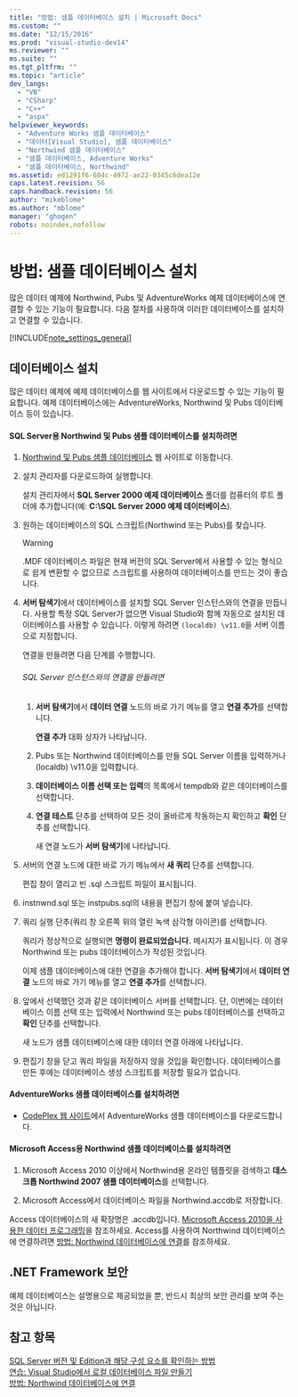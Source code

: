 ```yaml
---
title: "방법: 샘플 데이터베이스 설치 | Microsoft Docs"
ms.custom: ""
ms.date: "12/15/2016"
ms.prod: "visual-studio-dev14"
ms.reviewer: ""
ms.suite: ""
ms.tgt_pltfrm: ""
ms.topic: "article"
dev_langs: 
  - "VB"
  - "CSharp"
  - "C++"
  - "aspx"
helpviewer_keywords: 
  - "Adventure Works 샘플 데이터베이스"
  - "데이터[Visual Studio], 샘플 데이터베이스"
  - "Northwind 샘플 데이터베이스"
  - "샘플 데이터베이스, Adventure Works"
  - "샘플 데이터베이스, Northwind"
ms.assetid: ed1291f6-604c-4972-ae22-0345c6dea12e
caps.latest.revision: 56
caps.handback.revision: 56
author: "mikeblome"
ms.author: "mblome"
manager: "ghogen"
robots: noindex,nofollow
---
```

# 방법: 샘플 데이터베이스 설치
많은 데이터 예제에 Northwind, Pubs 및 AdventureWorks 예제 데이터베이스에 연결할 수 있는 기능이 필요합니다.  다음 절차를 사용하여 이러한 데이터베이스를 설치하고 연결할 수 있습니다.  
  
 [!INCLUDE[note_settings_general](../data-tools/includes/note_settings_general_md.md)]  
  
## 데이터베이스 설치  
 많은 데이터 예제에 예제 데이터베이스를 웹 사이트에서 다운로드할 수 있는 기능이 필요합니다.  예제 데이터베이스에는 AdventureWorks, Northwind 및 Pubs 데이터베이스 등이 있습니다.  
  
#### SQL Server용 Northwind 및 Pubs 샘플 데이터베이스를 설치하려면  
  
1.  [Northwind 및 Pubs 샘플 데이터베이스](http://go.microsoft.com/fwlink?linkid=64296) 웹 사이트로 이동합니다.  
  
2.  설치 관리자를 다운로드하여 실행합니다.  
  
     설치 관리자에서 **SQL Server 2000 예제 데이터베이스** 폴더를 컴퓨터의 루트 폴더에 추가합니다\(예:  **C:\\SQL Server 2000 예제 데이터베이스**\).  
  
3.  원하는 데이터베이스의 SQL 스크립트\(Northwind 또는 Pubs\)를 찾습니다.  
  
    > [!WARNING]
    >  .MDF 데이터베이스 파일은 현재 버전의 SQL Server에서 사용할 수 있는 형식으로 쉽게 변환할 수 없으므로 스크립트를 사용하여 데이터베이스를 만드는 것이 좋습니다.  
  
4.  **서버 탐색기**에서 데이터베이스를 설치할 SQL Server 인스턴스와의 연결을 만듭니다.  사용할 특정 SQL Server가 없으면 Visual Studio와 함께 자동으로 설치된 데이터베이스를 사용할 수 있습니다.  이렇게 하려면 `(localdb) \v11.0`을 서버 이름으로 지정합니다.  
  
     연결을 만들려면 다음 단계를 수행합니다.  
  
    ###### SQL Server 인스턴스와의 연결을 만들려면  
  
    1.  **서버 탐색기**에서 **데이터 연결** 노드의 바로 가기 메뉴를 열고 **연결 추가**를 선택합니다.  
  
         **연결 추가** 대화 상자가 나타납니다.  
  
    2.  Pubs 또는 Northwind 데이터베이스를 만들 SQL Server 이름을 입력하거나 \(localdb\) \\v11.0을 입력합니다.  
  
    3.  **데이터베이스 이름 선택 또는 입력**의 목록에서 tempdb와 같은 데이터베이스를 선택합니다.  
  
    4.  **연결 테스트** 단추를 선택하여 모든 것이 올바르게 작동하는지 확인하고 **확인** 단추를 선택합니다.  
  
         새 연결 노드가 **서버 탐색기**에 나타납니다.  
  
5.  서버의 연결 노드에 대한 바로 가기 메뉴에서 **새 쿼리** 단추를 선택합니다.  
  
     편집 창이 열리고 빈 .sql 스크립트 파일이 표시됩니다.  
  
6.  instnwnd.sql 또는 instpubs.sql의 내용을 편집기 창에 붙여 넣습니다.  
  
7.  쿼리 실행 단추\(쿼리 창 오른쪽 위의 열린 녹색 삼각형 아이콘\)를 선택합니다.  
  
     쿼리가 정상적으로 실행되면 **명령이 완료되었습니다.** 메시지가 표시됩니다.  이 경우 Northwind 또는 pubs 데이터베이스가 작성된 것입니다.  
  
     이제 샘플 데이터베이스에 대한 연결을 추가해야 합니다.  **서버 탐색기**에서 **데이터 연결** 노드의 바로 가기 메뉴를 열고 **연결 추가**를 선택합니다.  
  
8.  앞에서 선택했던 것과 같은 데이터베이스 서버를 선택합니다. 단, 이번에는 데이터베이스 이름 선택 또는 입력에서 Northwind 또는 pubs 데이터베이스를 선택하고 **확인** 단추를 선택합니다.  
  
     새 노드가 샘플 데이터베이스에 대한 데이터 연결 아래에 나타납니다.  
  
9. 편집기 창을 닫고 쿼리 파일을 저장하지 않을 것입을 확인합니다.  데이터베이스를 만든 후에는 데이터베이스 생성 스크립트를 저장할 필요가 없습니다.  
  
#### AdventureWorks 샘플 데이터베이스를 설치하려면  
  
-   [CodePlex 웹 사이트](http://go.microsoft.com/fwlink/?linkid=87843)에서 AdventureWorks 샘플 데이터베이스를 다운로드합니다.  
  
#### Microsoft Access용 Northwind 샘플 데이터베이스를 설치하려면  
  
1.  Microsoft Access 2010 이상에서 Northwind용 온라인 템플릿을 검색하고 **데스크톱 Northwind 2007 샘플 데이터베이스**를 선택합니다.  
  
2.  Microsoft Access에서 데이터베이스 파일을 Northwind.accdb로 저장합니다.  
  
 Access 데이터베이스의 새 확장명은 .accdb입니다.  [Microsoft Access 2010을 사용한 데이터 프로그래밍](http://msdn.microsoft.com/library/office/ff965871.aspx)을 참조하세요.  Access를 사용하여 Northwind 데이터베이스에 연결하려면 [방법: Northwind 데이터베이스에 연결](../data-tools/how-to-connect-to-the-northwind-database.md)를 참조하세요.  
  
## .NET Framework 보안  
 예제 데이터베이스는 설명용으로 제공되었을 뿐, 반드시 최상의 보안 관리를 보여 주는 것은 아닙니다.  
  
## 참고 항목  
 [SQL Server 버전 및 Edition과 해당 구성 요소를 확인하는 방법](http://support.microsoft.com/kb/321185)   
 [연습: Visual Studio에서 로컬 데이터베이스 파일 만들기](../data-tools/create-a-sql-database-by-using-a-designer.md)   
 [방법: Northwind 데이터베이스에 연결](../data-tools/how-to-connect-to-the-northwind-database.md)